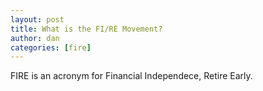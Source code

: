 ```yaml
---
layout: post
title: What is the FI/RE Movement?
author: dan
categories: [fire]
---
```


FIRE is an acronym for Financial Independece, Retire Early.
